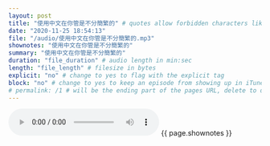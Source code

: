 ```yaml
---
layout: post
title: "使用中文在你管是不分簡繁的" # quotes allow forbidden characters like the colon
date: "2020-11-25 18:54:13"
file: "/audio/使用中文在你管是不分簡繁的.mp3"
shownotes: "使用中文在你管是不分簡繁的"
summary: "使用中文在你管是不分簡繁的"
duration: "file_duration" # audio length in min:sec
length: "file_length" # filesize in bytes
explicit: "no" # change to yes to flag with the explicit tag
block: "no" # change to yes to keep an episode from showing up in iTunes
# permalink: /1 # will be the ending part of the pages URL, delete to default to the title
---
```


<audio controls>
<source src="{{site.url}}{{site.baseurl}}{{ page.file }}" type="audio/x-mp3">
Your browser does not support the audio element.
</audio>
{{ page.shownotes }}

